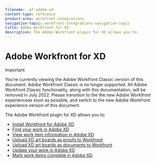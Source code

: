 ```yaml
---
filename: _wf-adobe-xd
content-type: reference
product-area: workfront-integrations
navigation-topic: workfront-integrations-navigation-topic
title: Adobe Workfront for XD
description: The Adobe Workfront plugin for XD allows you to:
---
```


# Adobe Workfront for XD

>[!IMPORTANT]
>
>You're currently viewing the Adobe Workfront Classic version of this document. Adobe Workfront Classic is no longer supported. All Adobe Workfront Classic functionality, along with this documentation, will be removed in July 2022. Please transition to the the new Adobe Workfront experienceas soon as possible, and switch to the new Adobe Workfront experience version of this document.

The Adobe Workfront plugin for XD allows you to:

* [Install Workfront for Adobe XD](../../workfront-integrations-and-apps/adobe-workfront-for-xd/wf-adobe-xd-install.md) 
* [Find your work in Adobe XD](../../workfront-integrations-and-apps/adobe-workfront-for-xd/wf-adobe-xd-find-work.md) 
* [View work item information in Adobe XD](../../workfront-integrations-and-apps/adobe-workfront-for-xd/wf-adobe-xd-view-work-info.md) 
* [Upload XD art boards as proofs to Workfront](../../workfront-integrations-and-apps/adobe-workfront-for-xd/wf-adobe-xd-proofs.md) 
* [Upload XD art boards as documents to Workfront](../../workfront-integrations-and-apps/adobe-workfront-for-xd/wf-adobe-xd-docs.md) 
* [Update your work in Adobe XD](../../workfront-integrations-and-apps/adobe-workfront-for-xd/wf-adobe-xd-update.md) 
* [Mark work items complete in Adobe XD](../../workfront-integrations-and-apps/adobe-workfront-for-xd/wf-adobe-xd-complete.md)

